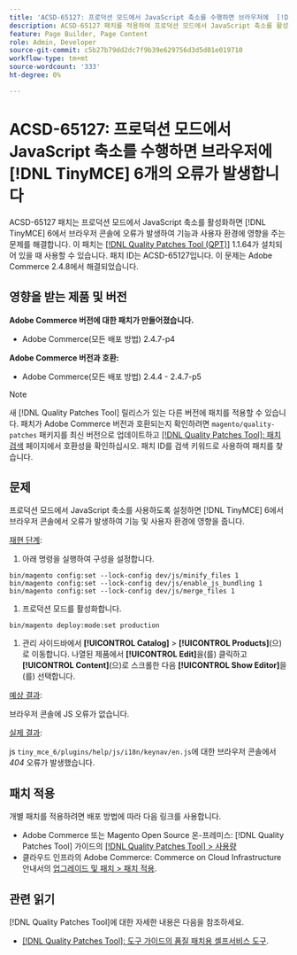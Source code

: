 ```yaml
---
title: 'ACSD-65127: 프로덕션 모드에서 JavaScript 축소를 수행하면 브라우저에  [!DNL TinyMCE] 6 오류가 발생합니다.'
description: ACSD-65127 패치를 적용하여 프로덕션 모드에서 JavaScript 축소를 활성화하면  [!DNL TinyMCE] 6에서 브라우저 콘솔에 오류가 발생하여 기능 및 사용자 환경에 영향을 주는 Adobe Commerce 문제를 해결합니다.
feature: Page Builder, Page Content
role: Admin, Developer
source-git-commit: c5b27b79dd2dc7f9b39e629756d3d5d01e019710
workflow-type: tm+mt
source-wordcount: '333'
ht-degree: 0%

---
```



# ACSD-65127: 프로덕션 모드에서 JavaScript 축소를 수행하면 브라우저에 [!DNL TinyMCE] 6개의 오류가 발생합니다

ACSD-65127 패치는 프로덕션 모드에서 JavaScript 축소를 활성화하면 [!DNL TinyMCE] 6에서 브라우저 콘솔에 오류가 발생하여 기능과 사용자 환경에 영향을 주는 문제를 해결합니다. 이 패치는 [[!DNL Quality Patches Tool (QPT)]](/help/tools/quality-patches-tool/quality-patches-tool-to-self-serve-quality-patches.md) 1.1.64가 설치되어 있을 때 사용할 수 있습니다. 패치 ID는 ACSD-65127입니다. 이 문제는 Adobe Commerce 2.4.8에서 해결되었습니다.

## 영향을 받는 제품 및 버전

**Adobe Commerce 버전에 대한 패치가 만들어졌습니다.**

* Adobe Commerce(모든 배포 방법) 2.4.7-p4

**Adobe Commerce 버전과 호환:**

* Adobe Commerce(모든 배포 방법) 2.4.4 - 2.4.7-p5

>[!NOTE]
>
>새 [!DNL Quality Patches Tool] 릴리스가 있는 다른 버전에 패치를 적용할 수 있습니다. 패치가 Adobe Commerce 버전과 호환되는지 확인하려면 `magento/quality-patches` 패키지를 최신 버전으로 업데이트하고 [[!DNL Quality Patches Tool]: 패치 검색](https://experienceleague.adobe.com/tools/commerce-quality-patches/index.html) 페이지에서 호환성을 확인하십시오. 패치 ID를 검색 키워드로 사용하여 패치를 찾습니다.

## 문제

프로덕션 모드에서 JavaScript 축소를 사용하도록 설정하면 [!DNL TinyMCE] 6에서 브라우저 콘솔에서 오류가 발생하여 기능 및 사용자 환경에 영향을 줍니다.

<u>재현 단계</u>:

1. 아래 명령을 실행하여 구성을 설정합니다.

```
bin/magento config:set --lock-config dev/js/minify_files 1
bin/magento config:set --lock-config dev/js/enable_js_bundling 1
bin/magento config:set --lock-config dev/js/merge_files 1
```

1. 프로덕션 모드를 활성화합니다.

```
bin/magento deploy:mode:set production
```

1. 관리 사이드바에서 **[!UICONTROL Catalog]** > **[!UICONTROL Products]**(으)로 이동합니다. 나열된 제품에서 **[!UICONTROL Edit]**&#x200B;을(를) 클릭하고 **[!UICONTROL Content]**(으)로 스크롤한 다음 **[!UICONTROL Show Editor]**&#x200B;을(를) 선택합니다.

<u>예상 결과</u>:

브라우저 콘솔에 JS 오류가 없습니다.

<u>실제 결과</u>:

js `tiny_mce_6/plugins/help/js/i18n/keynav/en.js`에 대한 브라우저 콘솔에서 *404* 오류가 발생했습니다.

## 패치 적용

개별 패치를 적용하려면 배포 방법에 따라 다음 링크를 사용합니다.

* Adobe Commerce 또는 Magento Open Source 온-프레미스: [!DNL Quality Patches Tool] 가이드의 [[!DNL Quality Patches Tool] > 사용량](/help/tools/quality-patches-tool/usage.md)
* 클라우드 인프라의 Adobe Commerce: Commerce on Cloud Infrastructure 안내서의 [업그레이드 및 패치 > 패치 적용](https://experienceleague.adobe.com/en/docs/commerce-on-cloud/user-guide/develop/upgrade/apply-patches).

## 관련 읽기

[!DNL Quality Patches Tool]에 대한 자세한 내용은 다음을 참조하세요.

* [[!DNL Quality Patches Tool]: 도구 가이드의 품질 패치용 셀프서비스 도구](/help/tools/quality-patches-tool/quality-patches-tool-to-self-serve-quality-patches.md).
